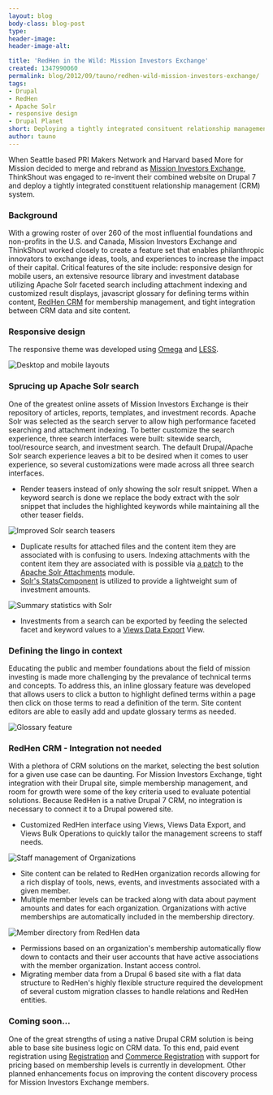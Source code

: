 ```yaml
---
layout: blog
body-class: blog-post
type:
header-image:
header-image-alt:

title: 'RedHen in the Wild: Mission Investors Exchange'
created: 1347990060
permalink: blog/2012/09/tauno/redhen-wild-mission-investors-exchange/
tags:
- Drupal
- RedHen
- Apache Solr
- responsive design
- Drupal Planet
short: Deploying a tightly integrated consituent relationship management (CRM) system.
author: tauno
---
```

When Seattle based PRI Makers Network and Harvard based More for Mission decided to merge and rebrand as [Mission Investors Exchange](http://www.missioninvestors.org), ThinkShout was engaged to re-invent their combined website on Drupal 7 and deploy a tightly integrated constituent relationship management (CRM) system.  

### Background

With a growing roster of over 260 of the most influential foundations and non-profits in the U.S. and Canada, Mission Investors Exchange and ThinkShout worked closely to create a feature set that enables philanthropic innovators to exchange ideas, tools, and experiences to increase the impact of their capital. Critical features of the site include: responsive design for mobile users, an extensive resource library and investment database utilizing Apache Solr faceted search including attachment indexing and customized result displays, javascript glossary for defining terms within content, [RedHen CRM](http://www.redhencrm.com/) for membership management, and tight integration between CRM data and site content.

### Responsive design

The responsive theme was developed using [Omega](http://drupal.org/project/omega) and [LESS](http://lesscss.org).

![Desktop and mobile layouts](https://dl.dropbox.com/s/6djwng0wihxha1d/mie_mobile_desktop.png?dl=1)

### Sprucing up Apache Solr search

One of the greatest online assets of Mission Investors Exchange is their repository of articles, reports, templates, and investment records. Apache Solr was selected as the search server to allow high performance faceted searching and attachment indexing. To better customize the search experience, three search interfaces were built: sitewide search, tool/resource search, and investment search. The default Drupal/Apache Solr search experience leaves a bit to be desired when it comes to user experience, so several customizations were made across all three search interfaces.

* Render teasers instead of only showing the solr result snippet. When a keyword search is done we replace the body extract with the solr snippet that includes the highlighted keywords while maintaining all the other teaser fields. 

![Improved Solr search teasers](https://dl.dropbox.com/s/ulq2alurfgz3n06/MIE-search-teasers.png?dl=1)

* Duplicate results for attached files and the content item they are associated with is confusing to users. Indexing attachments with the content item they are associated with is possible via [a patch](http://drupal.org/node/561862#comment-6246408) to the [Apache Solr Attachments](http://drupal.org/project/apachesolr_attachments) module. 
* [Solr's StatsComponent](http://wiki.apache.org/solr/StatsComponent) is utilized to provide a lightweight sum of investment amounts.  

![Summary statistics with Solr](https://www.dropbox.com/s/dfh12gecnu15mlq/MIE-investments.png?dl=1)

* Investments from a search can be exported by feeding the selected facet and keyword values to a [Views Data Export](http://drupal.org/project/views_data_export) View.

### Defining the lingo in context

Educating the public and member foundations about the field of mission investing is made more challenging by the prevalance of technical terms and concepts. To address this, an inline glossary feature was developed that allows users to click a button to highlight defined terms within a page then click on those terms to read a definition of the term. Site content editors are able to easily add and update glossary terms as needed.

![Glossary feature](https://www.dropbox.com/s/j1l7gag1c9vrw0j/MIE-glossary-active.png?dl=1)

### RedHen CRM - Integration not needed

With a plethora of CRM solutions on the market, selecting the best solution for a given use case can be daunting. For Mission Investors Exchange, tight integration with their Drupal site, simple membership management, and room for growth were some of the key criteria used to evaluate potential solutions. Because RedHen is a native Drupal 7 CRM, no integration is necessary to connect it to a Drupal powered site. 

* Customized RedHen interface using Views, Views Data Export, and Views Bulk Operations to quickly tailor the management screens to staff needs. 

![Staff management of Organizations](https://www.dropbox.com/s/yo7kwt3njyjpv91/MIE-orgs-manage.png?dl=1)

* Site content can be related to RedHen organization records allowing for a rich display of tools, news, events, and investments associated with a given member.
* Multiple member levels can be tracked along with data about payment amounts and dates for each organization. Organizations with active memberships are automatically included in the membership directory. 

![Member directory from RedHen data](https://www.dropbox.com/s/2wtg3w5s4nyadtv/MIE-directory.png?dl=1)

* Permissions based on an organization's membership automatically flow down to contacts and their user accounts that have active associations with the member organization. Instant access control.
* Migrating member data from a Drupal 6 based site with a flat data structure to RedHen's highly flexible structure required the development of several custom migration classes to handle relations and RedHen entities.

### Coming soon…

One of the great strengths of using a native Drupal CRM solution is being able to base site business logic on CRM data. To this end, paid event registration using [Registration](http://drupal.org/project/registration) and [Commerce Registration](http://drupal.org/project/commerce_registration) with support for pricing based on membership levels is currently in development. Other planned enhancements focus on improving the content discovery process for Mission Investors Exchange members.
